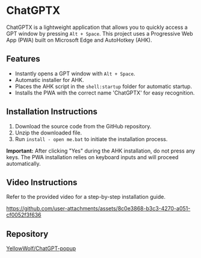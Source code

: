 # ChatGPTX

ChatGPTX is a lightweight application that allows you to quickly access a GPT window by pressing `Alt + Space`. This project uses a Progressive Web App (PWA) built on Microsoft Edge and AutoHotkey (AHK).

## Features

- Instantly opens a GPT window with `Alt + Space`.
- Automatic installer for AHK.
- Places the AHK script in the `shell:startup` folder for automatic startup.
- Installs the PWA with the correct name 'ChatGPTX' for easy recognition.

## Installation Instructions

1. Download the source code from the GitHub repository.
2. Unzip the downloaded file.
3. Run `install - open me.bat` to initiate the installation process.

**Important:** After clicking "Yes" during the AHK installation, do not press any keys. The PWA installation relies on keyboard inputs and will proceed automatically.

## Video Instructions

Refer to the provided video for a step-by-step installation guide.

https://github.com/user-attachments/assets/8c0e3868-b3c3-4270-a051-cf0052f3f636

## Repository

[YellowWolf/ChatGPT-popup]([https://github.com/YellowWolf/ChatGPT-popup](https://github.com/YellowWolf/ChatGPT-popup/releases/tag/popup))




